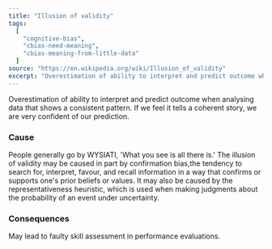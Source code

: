 ```yaml
---
title: "Illusion of validity"
tags:
  [
    "cognitive-bias",
    "cbias-need-meaning",
    "cbias-meaning-from-little-data"
  ]
source: "https://en.wikipedia.org/wiki/Illusion_of_validity"
excerpt: "Overestimation of ability to interpret and predict outcome when analysing data that shows a consistent pattern."
---
```


Overestimation of ability to interpret and predict outcome when analysing data that shows a consistent pattern. If we feel it tells a coherent story, we are very confident of our prediction.

### Cause

People generally go by WYSIATI, 'What you see is all there is.'
The illusion of validity may be caused in part by confirmation bias,the tendency to search for, interpret, favour, and recall information in a way that confirms or supports one's prior beliefs or values. It may also be caused by the representativeness heuristic, which is used when making judgments about the probability of an event under uncertainty.

### Consequences

May lead to faulty skill assessment in performance evaluations.
